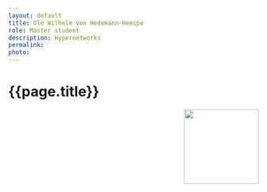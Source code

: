```yaml
---
layout: default
title: Ole Wilhelm von Hedemann-Heespe
role: Master student
description: Hypernetworks
permalink:
photo:
---
```


# {{page.title}}

<img src="{{page.photo}}" width="150px" style="float: right">